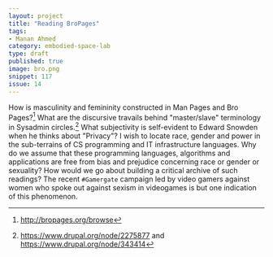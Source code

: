 ```yaml
---
layout: project
title: "Reading BroPages"
tags:
- Manan Ahmed
category: embodied-space-lab
type: draft
published: true
image: bro.png
snippet: 117
issue: 14
---
```


How is masculinity and femininity constructed in Man Pages and Bro Pages?[^1]
What are the discursive travails behind "master/slave" terminology in Sysadmin
circles.[^2] What subjectivity is self-evident to Edward Snowden when he
thinks about "Privacy"? I wish to locate race, gender and power in the
sub-terrains of CS programming and IT infrastructure languages. Why do we
assume that these programming languages, algorithms and applications are free
from bias and prejudice concerning race or gender or sexuality? How would we
go about building a critical archive of such readings? The recent `#Gamergate`
campaign led by video gamers against women who spoke out against sexism in
videogames is but one indication of this phenomenon.

[^1]: <http://bropages.org/browse>
[^2]: <https://www.drupal.org/node/2275877> and <https://www.drupal.org/node/343414>
